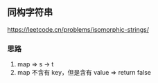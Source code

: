 ## 同构字符串

<https://leetcode.cn/problems/isomorphic-strings/>

### 思路

1. map => s -> t
2. map 不含有 key，但是含有 value => return false
